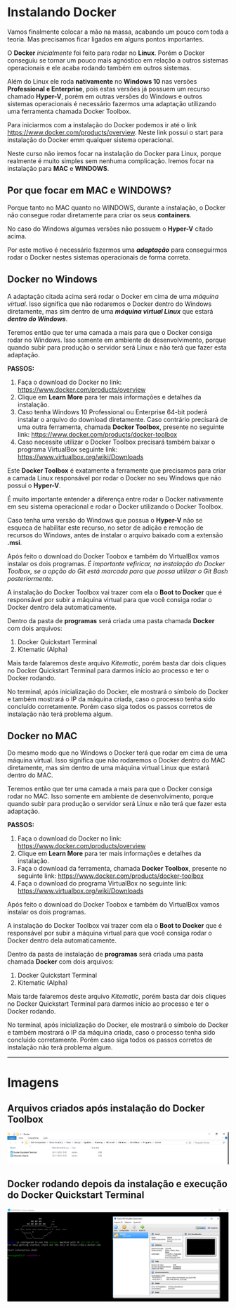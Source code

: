 # Instalando Docker

Vamos finalmente colocar a mão na massa, acabando um pouco com toda a teoria. Mas precisamos ficar ligados em alguns pontos importantes.

O **Docker** _inicialmente_ foi feito para rodar no **Linux**. Porém o Docker conseguiu se tornar um pouco mais agnóstico em relação a outros sistemas operacionais e ele acaba rodando também em outros sistemas.

Além do Linux ele roda **nativamente** no **Windows 10** nas versões **Professional e Enterprise**, pois estas versões já possuem um recurso chamado **Hyper-V**, porém em outras versões do Windows e outros sistemas operacionais é necessário fazermos uma adaptação utilizando uma ferramenta chamada Docker Toolbox.

Para iniciarmos com a instalação do Docker podemos ir até o link https://www.docker.com/products/overview. Neste link possui o start para instalação do Docker emm qualquer sistema operacional.

Neste curso não iremos focar na instalação do Docker para Linux, porque realmente é muito simples sem nenhuma complicação. Iremos focar na instalação para **MAC** e **WINDOWS**.

## Por que focar em MAC e WINDOWS?

Porque tanto no MAC quanto no WINDOWS, durante a instalação, o Docker não consegue rodar diretamente para criar os seus **containers**.

No caso do Windows algumas versões não possuem o **Hyper-V** citado acima.

Por este motivo é necessário fazermos uma **_adaptação_** para conseguirmos rodar o Docker nestes sistemas operacionais de forma correta.

## Docker no Windows

A adaptação citada acima será rodar o Docker em cima de uma _máquina virtual_. Isso significa que não rodaremos o Docker dentro do Windows diretamente, mas sim dentro de uma **_máquina virtual Linux_** que estará **_dentro do Windows_**.

Teremos então que ter uma camada a mais para que o Docker consiga rodar no Windows. Isso somente em ambiente de desenvolvimento, porque quando subir para produção o servidor será Linux e não terá que fazer esta adaptação.

**PASSOS:**

1. Faça o download do Docker no link: https://www.docker.com/products/overview
2. Clique em **Learn More** para ter mais informações e detalhes da instalação.
3. Caso tenha Windows 10 Professional ou Enterprise 64-bit poderá instalar o arquivo do download diretamente. Caso contrário precisará de uma outra ferramenta, chamada **Docker Toolbox**, presente no seguinte link: https://www.docker.com/products/docker-toolbox
4. Caso necessite utilizar o Docker Toolbox precisará também baixar o programa VirtualBox seguinte link: https://www.virtualbox.org/wiki/Downloads

Este **Docker Toolbox** é exatamente a ferramente que precisamos para criar a camada Linux responsável por rodar o Docker no seu Windows que não possui o **Hyper-V**.

É muito importante entender a diferença entre rodar o Docker nativamente em seu sistema operacional e rodar o Docker utilizando o Docker Toolbox.

Caso tenha uma versão do Windows que possua o **Hyper-V** não se esqueca de habilitar este recurso, no setor de adição e remoção de recursos do Windows, antes de instalar o arquivo baixado com a extensão **.msi**.

Após feito o download do Docker Toobox e também do VirtualBox vamos instalar os dois programas. _É importante vefiricar, na instalação do Docker Toolbox, se a opção do Git está marcada para que possa utilizar o Git Bash posteriormente._

A instalação do Docker Toolbox vai trazer com ela o **Boot to Docker** que é responsável por subir a máquina virtual para que você consiga rodar o Docker dentro dela automaticamente.

Dentro da pasta de **programas** será criada uma pasta chamada **Docker** com dois arquivos:

1. Docker Quickstart Terminal
2. Kitematic (Alpha)

Mais tarde falaremos deste arquivo _Kitematic_, porém basta dar dois cliques no Docker Quickstart Terminal para darmos início ao processo e ter o Docker rodando.

No terminal, após inicialização do Docker, ele mostrará o símbolo do Docker e também mostrará o IP da máquina criada, caso o processo tenha sido concluído corretamente. Porém caso siga todos os passos corretos de instalação não terá problema algum.

## Docker no MAC

Do mesmo modo que no Windows o Docker terá que rodar em cima de uma máquina virtual. Isso significa que não rodaremos o Docker dentro do MAC diretamente, mas sim dentro de uma máquina virtual Linux que estará dentro do MAC.

Teremos então que ter uma camada a mais para que o Docker consiga rodar no MAC. Isso somente em ambiente de desenvolvimento, porque quando subir para produção o servidor será Linux e não terá que fazer esta adaptação.

**PASSOS:**

1. Faça o download do Docker no link: https://www.docker.com/products/overview
2. Clique em **Learn More** para ter mais informações e detalhes da instalação.
3. Faça o download da ferramenta, chamada **Docker Toolbox**, presente no seguinte link: https://www.docker.com/products/docker-toolbox
4. Faça o download do programa VirtualBox no seguinte link: https://www.virtualbox.org/wiki/Downloads

Após feito o download do Docker Toobox e também do VirtualBox vamos instalar os dois programas.

A instalação do Docker Toolbox vai trazer com ela o **Boot to Docker** que é responsável por subir a máquina virtual para que você consiga rodar o Docker dentro dela automaticamente.

Dentro da pasta de instalação de **programas** será criada uma pasta chamada **Docker** com dois arquivos:

1. Docker Quickstart Terminal
2. Kitematic (Alpha)

Mais tarde falaremos deste arquivo _Kitematic_, porém basta dar dois cliques no Docker Quickstart Terminal para darmos início ao processo e ter o Docker rodando.

No terminal, após inicialização do Docker, ele mostrará o símbolo do Docker e também mostrará o IP da máquina criada, caso o processo tenha sido concluído corretamente. Porém caso siga todos os passos corretos de instalação não terá problema algum.

***

# Imagens

## Arquivos criados após instalação do **Docker Toolbox**
![Docker Toolbox](./images/docker-quickstart-terminal.png "Docker Toolbox")

## Docker rodando depois da instalação e execução do **Docker Quickstart Terminal**
![Docker-VirtualBox](./images/docker-virtualbox.png "Docker-VirtualBox")